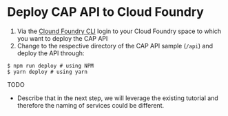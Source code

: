 # Deploy CAP API to Cloud Foundry

1. Via the [Clound Foundry CLI](https://docs.cloudfoundry.org/cf-cli/install-go-cli.html) login to your Cloud Foundry space to which you want to deploy the CAP API
2. Change to the respective directory of the CAP API sample (`/api`) and deploy the API through:

```shell
$ npm run deploy # using NPM
$ yarn deploy # using yarn
```

TODO

- Describe that in the next step, we will leverage the existing tutorial and therefore the naming of services could be different.
